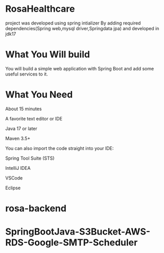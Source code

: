 # RosaHealthcare
project was developed using spring intializer By adding required dependencies(Spring web,mysql driver,Springdata jpa)
and developed in jdk17 

# What You Will build
You will build a simple web application with Spring Boot and add some useful services to it.

# What You Need
About 15 minutes

A favorite text editor or IDE

Java 17 or later

Maven 3.5+

You can also import the code straight into your IDE:

Spring Tool Suite (STS)

IntelliJ IDEA

VSCode

Eclipse


# rosa-backend
# SpringBootJava-S3Bucket-AWS-RDS-Google-SMTP-Scheduler
